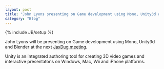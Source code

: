 ```yaml
---
layout: post
title: "John Lyons presenting on Game development using Mono, Unity3d and Blender"
category: "Blog"
---
```

{% include JB/setup %}

John Lyons will be presenting on Game development using Mono, Unity3d and Blender at the next [JaxDug meeting](http://www.jaxdug.com/).

Unity is an integrated authoring tool for creating 3D video games and interactive presentatons on Windows, Mac, Wii and iPhone platforms.